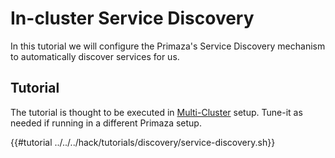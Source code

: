 # In-cluster Service Discovery

In this tutorial we will configure the Primaza's Service Discovery mechanism to automatically discover services for us.

## Tutorial

The tutorial is thought to be executed in [Multi-Cluster](../tenant/multi-cluster.md) setup.
Tune-it as needed if running in a different Primaza setup.

{{#tutorial ../../../hack/tutorials/discovery/service-discovery.sh}}
